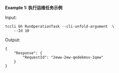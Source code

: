 **Example 1: 执行运维任务示例**



Input: 

```
tccli bh RunOperationTask --cli-unfold-argument  \
    --Id 10
```

Output: 
```
{
    "Response": {
        "RequestId": "2eww-2ew-qedekmsv-1qew"
    }
}
```

